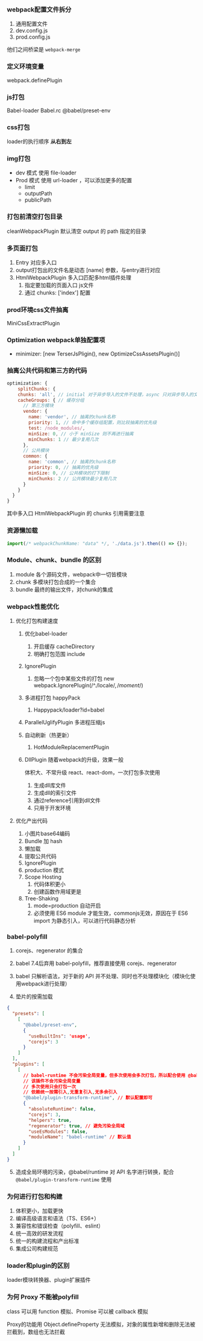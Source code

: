 ### webpack配置文件拆分

1. 通用配置文件
2. dev.config.js
3. prod.config.js

他们之间桥梁是 `webpack-merge`

### 定义环境变量

webpack.definePlugin

### js打包

Babel-loader Babel.rc @babel/preset-env

### css打包

loader的执行顺序 **从右到左**

### img打包

- dev 模式 使用 file-loader
- Prod 模式 使用 url-loader ，可以添加更多的配置
  - limit
  - outputPath
  - publicPath

### 打包前清空打包目录

cleanWebpackPlugin 默认清空 output 的 path 指定的目录

### 多页面打包

1. Entry 对应多入口
2. output打包出的文件名是动态 [name] 参数，与entry进行对应
3. HtmlWebpackPlugin 多入口匹配多html插件处理
   1. 指定要加载的页面入口 js文件
   2. 通过 chunks: ['index'] 配置

### prod环境css文件抽离

MiniCssExtractPlugin

### Optimization webpack单独配置项

- minimizer: [new TerserJsPligin(), new OptimizeCssAssetsPlugin()]

### 抽离公共代码和第三方的代码

```javascript
optimization: {
 	splitChunks: {
    chunks: 'all', // initial 对于异步导入的文件不处理，async 只对异步导入的文件进行处理，all 都处理
    cacheGroups: { // 缓存分组
      // 第三方模块
      vendor: {
        name: 'vendor', // 抽离的chunk名称
        priority: 1, // 命中多个缓存组配置，则比较抽离的优先级
        test: /node_modules/,
        minSize: 0, // 小于 minSize 则不再进行抽离
        minChunks: 1 // 最少复用几次
      },
      // 公共模块
      common: {
        name: 'common', // 抽离的chunk名称
        priority: 0, // 抽离的优先级
        minSize: 0, // 公共模块的打下限制
        minChunks: 2 // 公共模块最少复用几次
      }
    }
  } 
}
```

其中多入口 HtmlWebpackPlugin 的 chunks 引用需要注意

### 资源懒加载

```javascript
import(/* webpackChunkName: "data" */, './data.js').then(() => {});
```

### Module、chunk、bundle 的区别

1. module 各个源码文件，webpack中一切皆模块
2. chunk 多模块打包合成的一个集合
3. bundle 最终的输出文件，对chunk的集成

### webpack性能优化

1. 优化打包构建速度

   1. 优化babel-loader

      1. 开启缓存 cacheDirectory
      2. 明确打包范围 include

   2. IgnorePlugin

      1. 忽略一个包中某些文件的打包 new webpack.IgnorePlugin(/^\.\/locale$/, /moment$/)

   3. 多进程打包 happyPack

      1. Happypack/loader?id=babel

   4. ParallelUglifyPlugin 多进程压缩js

   5. 自动刷新（热更新）

      1. HotModuleReplacementPlugin

   6. DllPlugin 随着webpack的升级，效果一般

      体积大、不常升级 react、react-dom，一次打包多次使用

      1. 生成dll库文件
      2. 生成dll的索引文件
      3. 通过reference引用到dll文件
      4. 只用于开发环境

2. 优化产出代码

   1. 小图片base64编码
   2. Bundle 加 hash 
   3. 懒加载
   4. 提取公共代码
   5. IgnorePlugin
   6. production 模式
   7. Scope Hosting
      1. 代码体积更小
      2. 创建函数作用域更是
   8. Tree-Shaking
      1. mode=production 自动开启
      2. 必须使用 ES6 module 才能生效，commonjs无效，原因在于 ES6 import 为静态引入，可以进行代码静态分析

### babel-polyfill

1. corejs、regenerator 的集合

2. babel 7.4后弃用 babel-polyfill，推荐直接使用 corejs、regenerator

3. babel 只解析语法，对于新的 API 并不处理、同时也不处理模块化（模块化使用webpack进行处理）
4. 垫片的按需加载

```json
{
  "presets": [
    [
      "@babel/preset-env",
      {
        "useBuiltIns": 'usage',
        "corejs": 3
      }
    ]
  ],
  "plugins": [
    [
      // babel-runtime 不会污染全局变量，但多次使用会多次打包，所以配合使用 @babel/plugin-transform-runtime
      // 该插件不会污染全局变量
      // 多次使用只会打包一次
      // 依赖统一按需引入,无重复引入,无多余引入
      "@babel/plugin-transform-runtime", // 默认配置即可
      {
        "absoluteRuntime": false,
        "corejs": 3,
        "helpers": true,
        "regenerator": true, // 避免污染全局域
        "useEsModules": false,
        "moduleName": "babel-runtime" // 默认值
      }
    ]
  ]
}
```

5. 造成全局环境的污染，@babel/runtime 对 API 名字进行转换，配合 `@babel/plugin-transform-runtime` 使用

### 为何进行打包和构建

1. 体积更小，加载更快
2. 编译高级语言和语法（TS、ES6+）
3. 兼容性和错误检查（polyfill、eslint）
4. 统一高效的研发流程
5. 统一的构建流程和产出标准
6. 集成公司构建规范

### loader和plugin的区别

loader模块转换器、plugin扩展插件

### 为何 Proxy 不能被polyfill

class 可以用 function 模拟、Promise 可以被 callback 模拟

Proxy的功能用 Object.defineProperty 无法模拟，对象的属性新增和删除无法被拦截到，数组也无法拦截















